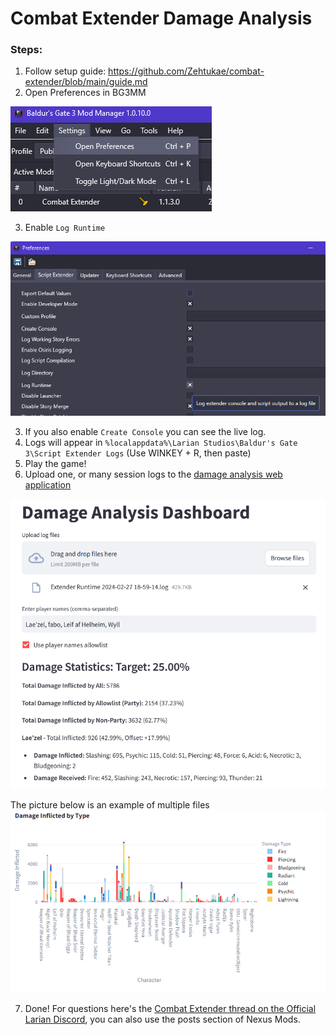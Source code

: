 # Combat Extender Damage Analysis

### Steps:
1. Follow setup guide: https://github.com/Zehtukae/combat-extender/blob/main/guide.md
2. Open Preferences in BG3MM

![preferences](./Source/Guide/preferences.png)

3. Enable `Log Runtime`

![preferences](./Source/Guide/preferences2.png)

3. If you also enable `Create Console` you can see the live log.
4. Logs will appear in `%localappdata%\Larian Studios\Baldur's Gate 3\Script Extender Logs` (Use WINKEY + R, then paste)
5. Play the game!
6. Upload one, or many session logs to the [damage analysis web application](https://bg3dmg.streamlit.app/)

![analysis](./Source/Guide/analysis.png)

The picture below is an example of multiple files
![large-analysis](./Source/Guide/analysis2.png)

7. Done! For questions here's the [Combat Extender thread on the Official Larian Discord](https://discord.com/channels/98922182746329088/1186718074875957298), you can also use the posts section of Nexus Mods.
